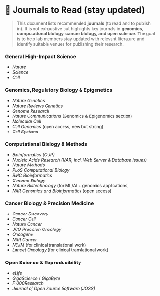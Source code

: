 # 📑 Journals to Read (stay updated)

> This document lists recommended **journals** (to read and to publish in). It is not exhaustive but highlights key journals in **genomics, computational biology, cancer biology, and open science**. The goal is to help lab members stay updated with relevant literature and identify suitable venues for publishing their research.


### General High-Impact Science

- _Nature_
- _Science_
- _Cell_

### Genomics, Regulatory Biology & Epigenetics

- _Nature Genetics_
- _Nature Reviews Genetics_
- _Genome Research_
- _Nature Communications_ (Genomics & Epigenomics section)
- _Molecular Cell_
- _Cell Genomics_ (open access, new but strong)
- _Cell Systems_

### Computational Biology & Methods

- _Bioinformatics (OUP)_
- _Nucleic Acids Research (NAR, incl. Web Server & Database issues)_
- _Nature Methods_
- _PLoS Computational Biology_
- _BMC Bioinformatics_
- _Genome Biology_
- _Nature Biotechnology_ (for ML/AI + genomics applications)
- _NAR Genomics and Bioinformatics_ (open access)

### Cancer Biology & Precision Medicine

- _Cancer Discovery_
- _Cancer Cell_
- _Nature Cancer_
- _JCO Precision Oncology_
- _Oncogene_
- _NAR Cancer_
- _NEJM_ (for clinical translational work)
- _Lancet Oncology_ (for clinical translational work)

### Open Science & Reproducibility

- _eLife_
- _GigaScience_ / _GigaByte_
- _F1000Research_
- _Journal of Open Source Software (JOSS)_
